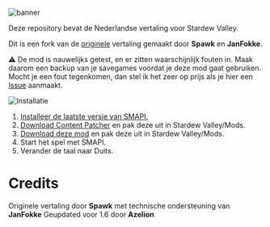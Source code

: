 ![banner](https://user-images.githubusercontent.com/17224428/111884012-10e2f400-89bf-11eb-9d65-3b0d1e0a78e0.png)

Deze repository bevat de Nederlandse vertaling voor Stardew Valley.

Dit is een fork van de [originele](https://github.com/azelion/StardewValleyDutch) vertaling gemaakt door **Spawk** en **JanFokke**.

:warning: De mod is nauwelijks getest, en er zitten waarschijnlijk fouten in. Maak daarom een backup van je savegames voordat je deze mod gaat gebruiken. Mocht je een fout tegenkomen, dan stel ik het zeer op prijs als je hier een [Issue](https://github.com/azelion/StardewValleyDutch) aanmaakt.


![Installatie](https://user-images.githubusercontent.com/17224428/111886773-a2a72d00-89d0-11eb-82f1-745288638640.png)
1. [Installeer de laatste versie van SMAPI.](https://smapi.io/)
2. [Download Content Patcher](https://www.nexusmods.com/stardewvalley/mods/1915) en pak deze uit in Stardew Valley/Mods.
3. [Download deze mod](https://github.com/azelion/StardewValleyDutch/releases) en pak deze uit in Stardew Valley/Mods.
4. Start het spel met SMAPI.
5. Verander de taal naar Duits.
   
# Credits
Originele vertaling door **Spawk** met technische ondersteuning van **JanFokke** 
Geupdated voor 1.6 door **Azelion**
